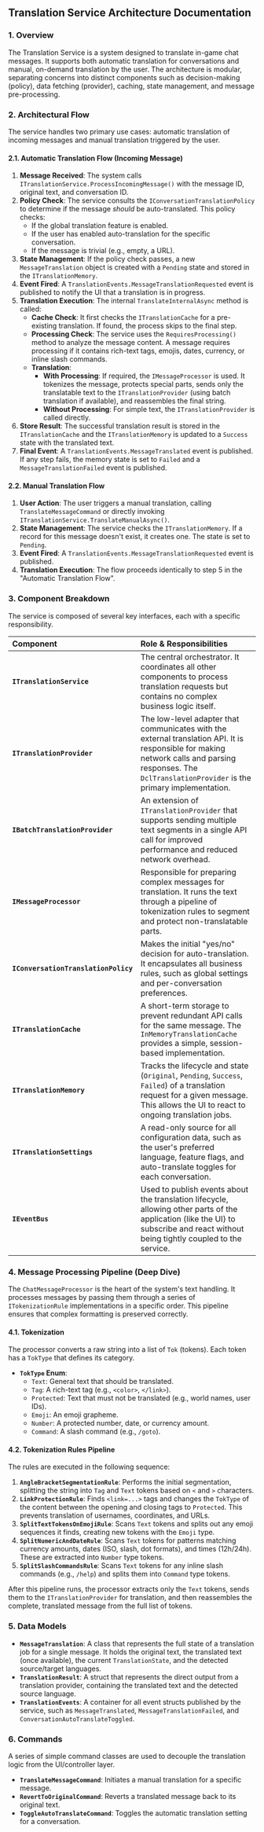 ﻿## Translation Service Architecture Documentation

### 1. Overview

The Translation Service is a system designed to translate in-game chat messages. It supports both automatic translation for conversations and manual, on-demand translation by the user. The architecture is modular, separating concerns into distinct components such as decision-making (policy), data fetching (provider), caching, state management, and message pre-processing.

### 2. Architectural Flow

The service handles two primary use cases: automatic translation of incoming messages and manual translation triggered by the user.

#### 2.1. Automatic Translation Flow (Incoming Message)

1.  **Message Received**: The system calls `ITranslationService.ProcessIncomingMessage()` with the message ID, original text, and conversation ID.
2.  **Policy Check**: The service consults the `IConversationTranslationPolicy` to determine if the message *should* be auto-translated. This policy checks:
    *   If the global translation feature is enabled.
    *   If the user has enabled auto-translation for the specific conversation.
    *   If the message is trivial (e.g., empty, a URL).
3.  **State Management**: If the policy check passes, a new `MessageTranslation` object is created with a `Pending` state and stored in the `ITranslationMemory`.
4.  **Event Fired**: A `TranslationEvents.MessageTranslationRequested` event is published to notify the UI that a translation is in progress.
5.  **Translation Execution**: The internal `TranslateInternalAsync` method is called:
    *   **Cache Check**: It first checks the `ITranslationCache` for a pre-existing translation. If found, the process skips to the final step.
    *   **Processing Check**: The service uses the `RequiresProcessing()` method to analyze the message content. A message requires processing if it contains rich-text tags, emojis, dates, currency, or inline slash commands.
    *   **Translation**:
        *   **With Processing**: If required, the `IMessageProcessor` is used. It tokenizes the message, protects special parts, sends only the translatable text to the `ITranslationProvider` (using batch translation if available), and reassembles the final string.
        *   **Without Processing**: For simple text, the `ITranslationProvider` is called directly.
6.  **Store Result**: The successful translation result is stored in the `ITranslationCache` and the `ITranslationMemory` is updated to a `Success` state with the translated text.
7.  **Final Event**: A `TranslationEvents.MessageTranslated` event is published. If any step fails, the memory state is set to `Failed` and a `MessageTranslationFailed` event is published.

#### 2.2. Manual Translation Flow

1.  **User Action**: The user triggers a manual translation, calling `TranslateMessageCommand` or directly invoking `ITranslationService.TranslateManualAsync()`.
2.  **State Management**: The service checks the `ITranslationMemory`. If a record for this message doesn't exist, it creates one. The state is set to `Pending`.
3.  **Event Fired**: A `TranslationEvents.MessageTranslationRequested` event is published.
4.  **Translation Execution**: The flow proceeds identically to step 5 in the "Automatic Translation Flow".

### 3. Component Breakdown

The service is composed of several key interfaces, each with a specific responsibility.

| Component | Role & Responsibilities |
| :--- | :--- |
| **`ITranslationService`** | The central orchestrator. It coordinates all other components to process translation requests but contains no complex business logic itself. |
| **`ITranslationProvider`** | The low-level adapter that communicates with the external translation API. It is responsible for making network calls and parsing responses. The `DclTranslationProvider` is the primary implementation. |
| **`IBatchTranslationProvider`** | An extension of `ITranslationProvider` that supports sending multiple text segments in a single API call for improved performance and reduced network overhead. |
| **`IMessageProcessor`** | Responsible for preparing complex messages for translation. It runs the text through a pipeline of tokenization rules to segment and protect non-translatable parts. |
| **`IConversationTranslationPolicy`** | Makes the initial "yes/no" decision for auto-translation. It encapsulates all business rules, such as global settings and per-conversation preferences. |
| **`ITranslationCache`** | A short-term storage to prevent redundant API calls for the same message. The `InMemoryTranslationCache` provides a simple, session-based implementation. |
| **`ITranslationMemory`** | Tracks the lifecycle and state (`Original`, `Pending`, `Success`, `Failed`) of a translation request for a given message. This allows the UI to react to ongoing translation jobs. |
| **`ITranslationSettings`** | A read-only source for all configuration data, such as the user's preferred language, feature flags, and auto-translate toggles for each conversation. |
| **`IEventBus`** | Used to publish events about the translation lifecycle, allowing other parts of the application (like the UI) to subscribe and react without being tightly coupled to the service. |

### 4. Message Processing Pipeline (Deep Dive)

The `ChatMessageProcessor` is the heart of the system's text handling. It processes messages by passing them through a series of `ITokenizationRule` implementations in a specific order. This pipeline ensures that complex formatting is preserved correctly.

#### 4.1. Tokenization

The processor converts a raw string into a list of `Tok` (tokens). Each token has a `TokType` that defines its category.

*   **`TokType` Enum**:
    *   `Text`: General text that should be translated.
    *   `Tag`: A rich-text tag (e.g., `<color>`, `</link>`).
    *   `Protected`: Text that must not be translated (e.g., world names, user IDs).
    *   `Emoji`: An emoji grapheme.
    *   `Number`: A protected number, date, or currency amount.
    *   `Command`: A slash command (e.g., `/goto`).

#### 4.2. Tokenization Rules Pipeline

The rules are executed in the following sequence:

1.  **`AngleBracketSegmentationRule`**: Performs the initial segmentation, splitting the string into `Tag` and `Text` tokens based on `<` and `>` characters.
2.  **`LinkProtectionRule`**: Finds `<link=...>` tags and changes the `TokType` of the content between the opening and closing tags to `Protected`. This prevents translation of usernames, coordinates, and URLs.
3.  **`SplitTextTokensOnEmojiRule`**: Scans `Text` tokens and splits out any emoji sequences it finds, creating new tokens with the `Emoji` type.
4.  **`SplitNumericAndDateRule`**: Scans `Text` tokens for patterns matching currency amounts, dates (ISO, slash, dot formats), and times (12h/24h). These are extracted into `Number` type tokens.
5.  **`SplitSlashCommandsRule`**: Scans `Text` tokens for any inline slash commands (e.g., `/help`) and splits them into `Command` type tokens.

After this pipeline runs, the processor extracts only the `Text` tokens, sends them to the `ITranslationProvider` for translation, and then reassembles the complete, translated message from the full list of tokens.

### 5. Data Models

*   **`MessageTranslation`**: A class that represents the full state of a translation job for a single message. It holds the original text, the translated text (once available), the current `TranslationState`, and the detected source/target languages.
*   **`TranslationResult`**: A struct that represents the direct output from a translation provider, containing the translated text and the detected source language.
*   **`TranslationEvents`**: A container for all event structs published by the service, such as `MessageTranslated`, `MessageTranslationFailed`, and `ConversationAutoTranslateToggled`.

### 6. Commands

A series of simple command classes are used to decouple the translation logic from the UI/controller layer.

*   **`TranslateMessageCommand`**: Initiates a manual translation for a specific message.
*   **`RevertToOriginalCommand`**: Reverts a translated message back to its original text.
*   **`ToggleAutoTranslateCommand`**: Toggles the automatic translation setting for a conversation.